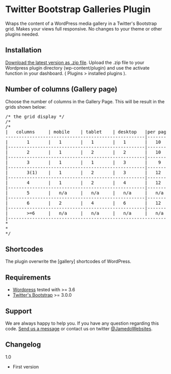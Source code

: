 Twitter Bootstrap Galleries Plugin
======================================

Wraps the content of a WordPress media gallery in a Twitter's Bootstrap grid. Makes your views full responsive. No changes to your theme or other plugins needed.

Installation
------------

[Download the latest version as .zip file](https://github.com/bassjobsen/twitterboostrap-galleries/archive/master.zip). Upload the .zip file to your Wordpress plugin directory (wp-content/plugin) and use the activate function in your dashboard.
( Plugins > installed plugins ).

Number of columns (Gallery page)
-----------------------------
Choose the number of columns in the Gallery Page. 
This will be result in the grids shown below:

<pre>
/* the grid display */
/*
/*
|  	columns		| mobile 	| tablet 	| desktop	|per page 	|
----------------------------------------------------|-----------|
|		1		|	1		|	1		|	1		| 	10		|
|---------------------------------------------------|-----------|
|		2		|	1		|	2		|	2		|	10		|
|---------------------------------------------------|-----------|
|		3		|	1		|	1		|	3		|	 9		|
|---------------------------------------------------|-----------|
|		3(1)	|	1		|	2		|	3		|	12		|
|---------------------------------------------------|-----------|
|		4		|	1		|	2		|	4		|	12		|
|---------------------------------------------------|-----------|
|		5		|	n/a		|	n/a		|	n/a		|	n/a	    |
|---------------------------------------------------|-----------|
|		6		|	2		|	4		|	6		|	12		|
|---------------------------------------------------|-----------|
|		>=6		|	n/a		|	n/a		|	n/a		|	n/a		|
|---------------------------------------------------------------|
* 
* 
*/
</pre>

Shortcodes
----------
The plugin overwrite the [gallery] shortcodes of WordPress.


Requirements
------------
* [Wordpress](http://wordpress.org/download/) tested with >= 3.6
* [Twitter's Bootstrap](http://getboostrap.com/) >= 3.0.0 

Support
-------

We are always happy to help you. If you have any question regarding this code. [Send us a message](http://www.jamedowebsites.nl/contact/) or contact us on twitter [@JamedoWebsites](http://twitter.com/JamedoWebsites).

Changelog
---------


1.0

* First version



